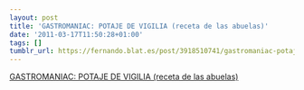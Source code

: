 ```yaml
---
layout: post
title: 'GASTROMANIAC: POTAJE DE VIGILIA (receta de las abuelas)'
date: '2011-03-17T11:50:28+01:00'
tags: []
tumblr_url: https://fernando.blat.es/post/3918510741/gastromaniac-potaje-de-vigilia-receta-de-las
---
```

[GASTROMANIAC: POTAJE DE VIGILIA (receta de las abuelas)](http://www.gastromaniacblog.com/2011/03/potaje-de-vigilia.html)  

